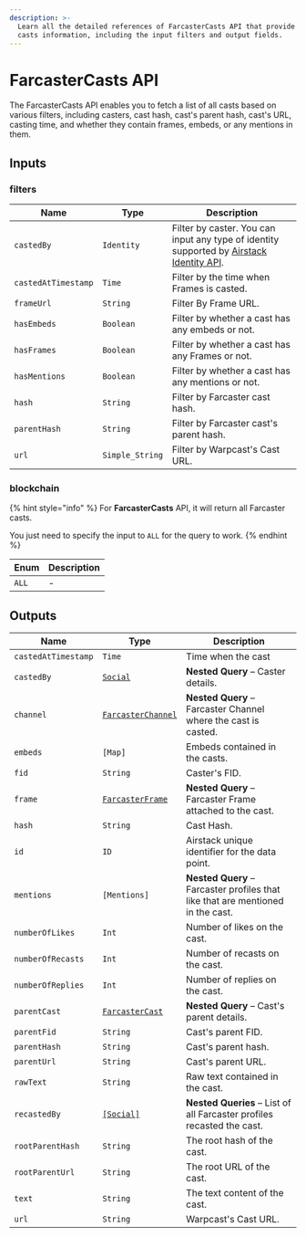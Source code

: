 ```yaml
---
description: >-
  Learn all the detailed references of FarcasterCasts API that provide Farcaster
  casts information, including the input filters and output fields.
---
```


# FarcasterCasts API

The FarcasterCasts API enables you to fetch a list of all casts based on various filters, including casters, cast hash, cast's parent hash, cast's URL, casting time, and whether they contain frames, embeds, or any mentions in them.

## Inputs

### filters

| Name                | Type            | Description                                                                                                          |
| ------------------- | --------------- | -------------------------------------------------------------------------------------------------------------------- |
| `castedBy`          | `Identity`      | Filter by caster. You can input any type of identity supported by [Airstack Identity API](airstack-identity-api.md). |
| `castedAtTimestamp` | `Time`          | Filter by the time when Frames is casted.                                                                            |
| `frameUrl`          | `String`        | Filter By Frame URL.                                                                                                 |
| `hasEmbeds`         | `Boolean`       | Filter by whether a cast has any embeds or not.                                                                      |
| `hasFrames`         | `Boolean`       | Filter by whether a cast has any Frames or not.                                                                      |
| `hasMentions`       | `Boolean`       | Filter by whether a cast has any mentions or not.                                                                    |
| `hash`              | `String`        | Filter by Farcaster cast hash.                                                                                       |
| `parentHash`        | `String`        | Filter by Farcaster cast's parent hash.                                                                              |
| `url`               | `Simple_String` | Filter by Warpcast's Cast URL.                                                                                       |

### blockchain

{% hint style="info" %}
For **FarcasterCasts** API, it will return all Farcaster casts.

You just need to specify the input to `ALL` for the query to work.
{% endhint %}

| Enum  | Description |
| ----- | ----------- |
| `ALL` | -           |

## Outputs

| Name                | Type                                             | Description                                                                     |
| ------------------- | ------------------------------------------------ | ------------------------------------------------------------------------------- |
| `castedAtTimestamp` | `Time`                                           | Time when the cast                                                              |
| `castedBy`          | [`Social`](socials-api.md)                       | **Nested Query** – Caster details.                                              |
| `channel`           | [`FarcasterChannel`](farcasterchannels-api.md)   | **Nested Query** – Farcaster Channel where the cast is casted.                  |
| `embeds`            | `[Map]`                                          | Embeds contained in the casts.                                                  |
| `fid`               | `String`                                         | Caster's FID.                                                                   |
| `frame`             | [`FarcasterFrame`](../objects/farcasterframe.md) | **Nested Query** – Farcaster Frame attached to the cast.                        |
| `hash`              | `String`                                         | Cast Hash.                                                                      |
| `id`                | `ID`                                             | Airstack unique identifier for the data point.                                  |
| `mentions`          | `[Mentions]`                                     | **Nested Query** – Farcaster profiles that like that are mentioned in the cast. |
| `numberOfLikes`     | `Int`                                            | Number of likes on the cast.                                                    |
| `numberOfRecasts`   | `Int`                                            | Number of recasts on the cast.                                                  |
| `numberOfReplies`   | `Int`                                            | Number of replies on the cast.                                                  |
| `parentCast`        | [`FarcasterCast`](farcastercasts-api.md)         | **Nested Query** – Cast's parent details.                                       |
| `parentFid`         | `String`                                         | Cast's parent FID.                                                              |
| `parentHash`        | `String`                                         | Cast's parent hash.                                                             |
| `parentUrl`         | `String`                                         | Cast's parent URL.                                                              |
| `rawText`           | `String`                                         | Raw text contained in the cast.                                                 |
| `recastedBy`        | [`[Social]`](socials-api.md)                     | **Nested Queries** – List of all Farcaster profiles recasted the cast.          |
| `rootParentHash`    | `String`                                         | The root hash of the cast.                                                      |
| `rootParentUrl`     | `String`                                         | The root URL of the cast.                                                       |
| `text`              | `String`                                         | The text content of the cast.                                                   |
| `url`               | `String`                                         | Warpcast's Cast URL.                                                            |
